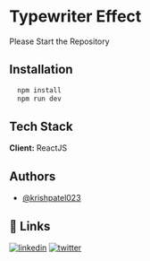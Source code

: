 # Typewriter Effect

Please Start the Repository

## Installation

```bash
  npm install
  npm run dev
```

## Tech Stack

**Client:** ReactJS

## Authors

- [@krishpatel023](https://github.com/krishpatel023)

## 🔗 Links

[![linkedin](https://img.shields.io/badge/linkedin-0A66C2?style=for-the-badge&logo=linkedin&logoColor=white)](https://www.linkedin.com/in/krish-patel-7824231ba/)
[![twitter](https://img.shields.io/badge/twitter-1DA1F2?style=for-the-badge&logo=twitter&logoColor=white)](https://twitter.com/krish__23)
